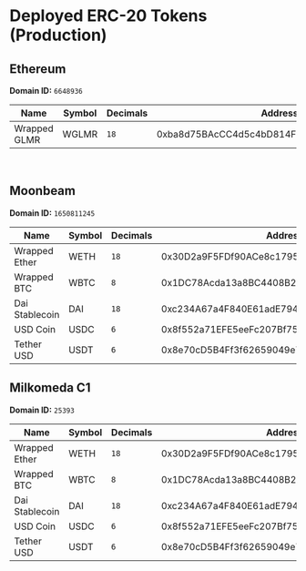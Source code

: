 # Deployed ERC-20 Tokens (Production)

## Ethereum 

**Domain ID:** `6648936`

| Name         | Symbol | Decimals | Address                                    |
| ------------ | ------ | -------- | ------------------------------------------ |
| Wrapped GLMR | WGLMR  | `18`     | 0xba8d75BAcCC4d5c4bD814FDe69267213052EA663 |

<br>

## Moonbeam

**Domain ID:** `1650811245`

| Name           | Symbol | Decimals | Address                                    |
| -------------- | ------ | -------- | ------------------------------------------ |
| Wrapped Ether  | WETH   | `18`     | 0x30D2a9F5FDf90ACe8c17952cbb4eE48a55D916A7 |
| Wrapped BTC    | WBTC   | `8`      | 0x1DC78Acda13a8BC4408B207c9E48CDBc096D95e0 |
| Dai Stablecoin | DAI    | `18`     | 0xc234A67a4F840E61adE794be47de455361b52413 |
| USD Coin       | USDC   | `6`      | 0x8f552a71EFE5eeFc207Bf75485b356A0b3f01eC9 |
| Tether USD     | USDT   | `6`      | 0x8e70cD5B4Ff3f62659049e74b6649c6603A0E594 |

## Milkomeda C1

**Domain ID:** `25393`

| Name           | Symbol | Decimals | Address                                    |
| -------------- | ------ | -------- | ------------------------------------------ |
| Wrapped Ether  | WETH   | `18`     | 0x30D2a9F5FDf90ACe8c17952cbb4eE48a55D916A7 |
| Wrapped BTC    | WBTC   | `8`      | 0x1DC78Acda13a8BC4408B207c9E48CDBc096D95e0 |
| Dai Stablecoin | DAI    | `18`     | 0xc234A67a4F840E61adE794be47de455361b52413 |
| USD Coin       | USDC   | `6`      | 0x8f552a71EFE5eeFc207Bf75485b356A0b3f01eC9 |
| Tether USD     | USDT   | `6`      | 0x8e70cD5B4Ff3f62659049e74b6649c6603A0E594 |
